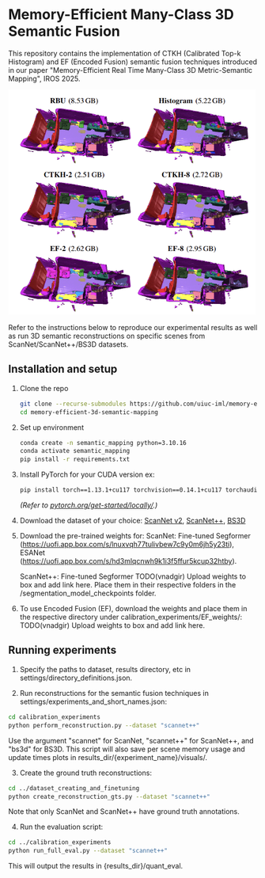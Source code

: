 # Memory-Efficient Many-Class 3D Semantic Fusion
This repository contains the implementation of CTKH (Calibrated Top-k Histogram) and EF (Encoded Fusion) semantic fusion techniques introduced in our paper "Memory-Efficient Real Time Many-Class 3D Metric-Semantic Mapping", IROS 2025. 

<img src="utils/fig1.png" width=500>

Refer to the instructions below to reproduce our experimental results as well as run 3D semantic reconstructions on specific scenes from ScanNet/ScanNet++/BS3D datasets.
## Installation and setup
1. Clone the repo
    ```bash
    git clone --recurse-submodules https://github.com/uiuc-iml/memory-efficient-3d-semantic-mapping.git
    cd memory-efficient-3d-semantic-mapping
    ```
2. Set up environment
    ```bash
    conda create -n semantic_mapping python=3.10.16
    conda activate semantic_mapping
    pip install -r requirements.txt
    ```

3.  Install PyTorch for your CUDA version
    ex:
    ```bash
    pip install torch==1.13.1+cu117 torchvision==0.14.1+cu117 torchaudio==0.13.1  --extra-index-url https://download.pytorch.org/whl/cu117
    ```
    *(Refer to [pytorch.org/get-started/locally/](https://pytorch.org/get-started/locally/).)*

4. Download the dataset of your choice: [ScanNet v2](https://github.com/ScanNet/ScanNet), [ScanNet++](https://kaldir.vc.in.tum.de/scannetpp/), [BS3D](https://etsin.fairdata.fi/dataset/3836511a-29ba-4703-98b6-40e59bb5cd50)

5. Download the pre-trained weights for:
   ScanNet: Fine-tuned Segformer (https://uofi.app.box.com/s/lnuxvqh77tulivbew7c9y0m6jh5y23ti),
    ESANet (https://uofi.app.box.com/s/hd3mlqcnwh9k1i3f5ffur5kcup32htby).

   ScanNet++: Fine-tuned Segformer TODO(vnadgir) Upload weights to box and add link here.
   Place them in their respective folders in the /segmentation_model_checkpoints folder.

6. To use Encoded Fusion (EF), download the weights and place them in the respective directory under calibration_experiments/EF_weights/: TODO(vnadgir) Upload weights to box and add link here.

## Running experiments
1. Specify the paths to dataset, results directory, etc in settings/directory_definitions.json.

2. Run reconstructions for the semantic fusion techniques in settings/experiments_and_short_names.json:
```bash
cd calibration_experiments
python perform_reconstruction.py --dataset "scannet++"
```
Use the argument "scannet" for ScanNet, "scannet++" for ScanNet++, and "bs3d" for BS3D.
This script will also save per scene memory usage and update times plots in results_dir/{experiment_name}/visuals/.

3. Create the ground truth reconstructions:
```bash
cd ../dataset_creating_and_finetuning
python create_reconstruction_gts.py --dataset "scannet++"
```
Note that only ScanNet and ScanNet++ have ground truth annotations.

4. Run the evaluation script:
```bash
cd ../calibration_experiments
python run_full_eval.py --dataset "scannet++"
```
This will output the results in {results_dir}/quant_eval.
